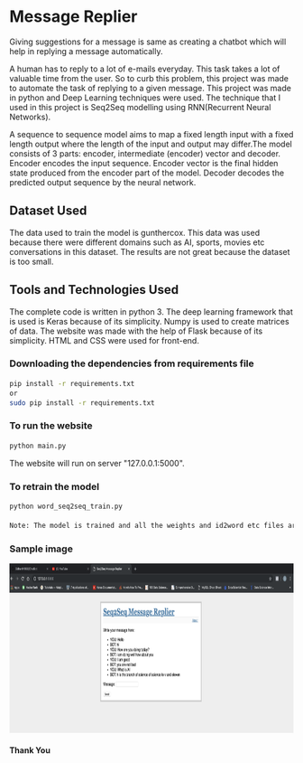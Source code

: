 # Message Replier

Giving suggestions for a message is same as creating a chatbot which will help in replying a message automatically.

A human has to reply to a lot of e-mails everyday. This task takes a lot of valuable time from the user. So to curb this problem, this project was made to automate the task of replying to a given message. This project was made in python and Deep Learning techniques were used. The technique that I used in this project is Seq2Seq modelling using RNN(Recurrent Neural Networks).

A sequence to sequence model aims to map a fixed length input with a fixed length output where the length of the input and output may differ.The model consists of 3 parts: encoder, intermediate (encoder) vector and decoder. Encoder encodes the input sequence. Encoder vector is the final hidden state produced from the encoder part of the model. Decoder decodes the predicted output sequence by the neural network.

## Dataset Used

The data used to train the model is gunthercox. This data was used because there were different domains such as AI, sports, movies etc conversations in this dataset. The results are not great because the dataset is too small.

## Tools and Technologies Used

The complete code is written in python 3. The deep learning framework that is used is Keras because of its simplicity. Numpy is used to create matrices of data. The website was made with the help of Flask because of its simplicity. HTML and CSS were used for front-end.

### Downloading the dependencies from requirements file
```bash
pip install -r requirements.txt
or 
sudo pip install -r requirements.txt
```

### To run the website
```bash
python main.py
```
The website will run on server "127.0.0.1:5000".

### To retrain the model
```bash
python word_seq2seq_train.py

Note: The model is trained and all the weights and id2word etc files are stored in models folder.
```

### Sample image
<img src="https://github.com/Sidharth1998/ChatBot/blob/master/Sample.png" width="800" height="300">

#### Thank You

